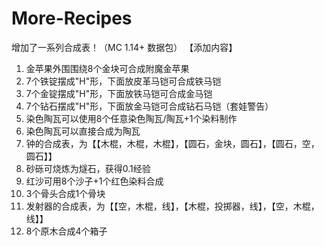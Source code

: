 # More-Recipes
增加了一系列合成表！（MC 1.14+ 数据包）
【添加内容】 
1. 金苹果外围围绕8个金块可合成附魔金苹果 
2. 7个铁锭摆成"H"形，下面放皮革马铠可合成铁马铠 
3. 7个金锭摆成"H"形，下面放铁马铠可合成金马铠 
4. 7个钻石摆成"H"形，下面放金马铠可合成钻石马铠（套娃警告） 
5. 染色陶瓦可以使用8个任意染色陶瓦/陶瓦+1个染料制作 
6. 染色陶瓦可以直接合成为陶瓦 
7. 钟的合成表，为【【木棍，木棍，木棍】，【圆石，金块，圆石】，【圆石，空，圆石】】 
8. 砂砾可烧炼为燧石，获得0.1经验 
9. 红沙可用8个沙子+1个红色染料合成
10. 3个骨头合成1个骨块 
11. 发射器的合成表，为【【空，木棍，线】，【木棍，投掷器，线】，【空，木棍，线】】 
12. 8个原木合成4个箱子 
